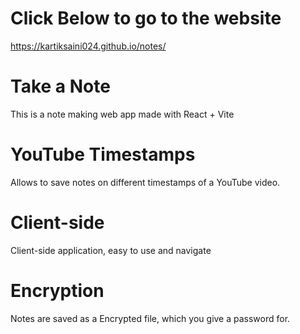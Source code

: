 # Click Below to go to the website
https://kartiksaini024.github.io/notes/

# Take a Note
This is a note making web app made with React + Vite

# YouTube Timestamps
Allows to save notes on different timestamps of a YouTube video.

# Client-side
Client-side application, easy to use and navigate

# Encryption
Notes are saved as a Encrypted file, which you give a password for.

